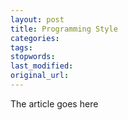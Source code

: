 ```yaml
---
layout: post
title: Programming Style
categories:
tags:
stopwords:
last_modified:
original_url: 
---
```


The article goes here


